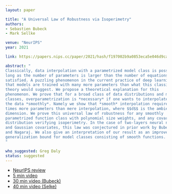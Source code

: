 ```yaml
---
layout: paper

title: "A Universal Law of Robustness via Isoperimetry"
authors:
- Sebastien Bubeck
- Mark Sellke

venue: "NeurIPS"
year: 2021

link: https://papers.nips.cc/paper/2021/hash/f197002b9a0853eca5e046d9ca4663d5-Abstract.html

abstract: "
Classically, data interpolation with a parametrized model class is possible as 
long as the number of parameters is larger than the number of equations to be
satisfied. A puzzling phenomenon in the current practice of deep learning is
that models are trained with many more parameters than what this classical
theory would suggest. We propose a theoretical explanation for this
phenomenon. We prove that for a broad class of data distributions and model
classes, overparametrization is *necessary* if one wants to interpolate
the data *smoothly*. Namely we show that *smooth* interpolation requires $$d$$
times more parameters than mere interpolation, where $$d$$ is the ambient data
dimension. We prove this universal law of robustness for any smoothly
parametrized function class with polynomial size weights, and any covariate
distribution verifying isoperimetry. In the case of two-layers neural networks
and Gaussian covariates, this law was conjectured in prior work by Bubeck, Li 
and Nagaraj. We also give an interpretation of our result as an improved
generalization bound for model classes consisting of smooth functions.
"

who_suggested: Greg Daly
status: suggested
---
```

- [NeurIPS review](https://openreview.net/forum?id=z71OSKqTFh7)
- [5 min video](https://www.youtube.com/watch?v=ujMvnQpP528)
- [30 min video (Bubeck)](https://www.youtube.com/watch?v=OzGguadEHOU)
- [40 min video (Selke)](https://www.youtube.com/watch?v=kpaQTxKT83Y)
